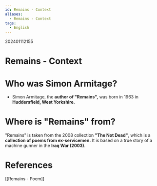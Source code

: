 ```yaml
---
id: Remains - Context
aliases:
  - Remains - Context
tags:
  - English
---
```

202401112155

# Remains - Context

# Who was Simon Armitage?

- Simon Armitage, the **author of "Remains",** was born in 1963 in **Huddersfield, West Yorkshire.** 

# Where is "Remains" from?

"Remains" is taken from the 2008 collection **"The Not Dead"**, which is a **collection of poems from ex-servicemen.** It is based on a true story of a machine gunner in the **Iraq War (2003)**.

# **References**

[[Remains - Poem]]
